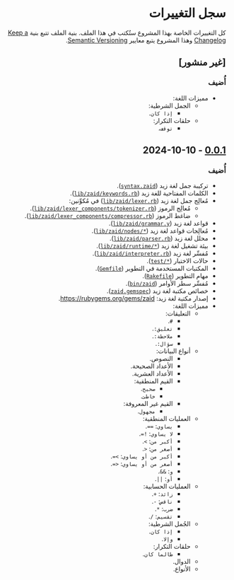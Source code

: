 <h1 dir="rtl">سجل التغييرات</h1>

<p dir="rtl">كل التغييرات الخاصة بهذا المشروع ستُكتب في هذا الملف. بنية الملف تتبع بنية <a href="https://keepachangelog.com/en/1.1.0">Keep a Changelog</a> وهذا المشروع يتبع معايير <a href="https://semver.org/spec/v2.0.0.html">Semantic Versioning</a>.</p>

<h2 dir="rtl">[غير منشور]</h2>

<h3 dir="rtl">أُضيف</h3>

<ul dir="rtl">
  <li>مميزات اللغة:
    <ul>
      <li>الجمل الشرطية:
        <ul>
          <li><code>إذا كان</code>.</li>
        </ul>
      </li>
      <li>حلقات التكرار:
        <ul>
          <li><code>توقف</code>.</li>
        </ul>
      </li>
    </ul>
  </li>
</ul>

<h2 dir="rtl"><a href="https://github.com/Zaid-Programming-Language/zaid-lang/releases/tag/0.0.1">0.0.1</a> - 2024-10-10</h2>

<h3 dir="rtl">أُضيف</h3>

<ul dir="rtl">
  <li>تركيبة جمل لغة زيد (<a href="syntax.zaid"><code dir="ltr">syntax.zaid</code></a>).</li>
  <li>الكلمات المفتاحية للغة زيد (<a href="lib/zaid/keywords.rb"><code dir="ltr">lib/zaid/keywords.rb</code></a>).</li>
  <li>مُعالِج جمل لغة زيد (<a href="lib/zaid/lexer.rb"><code dir="ltr">lib/zaid/lexer.rb</code></a>) في مُكوِّنين:
    <ul>
      <li>مُعالِج الرموز (<a href="lib/zaid/lexer_components/tokenizer.rb"><code dir="ltr">lib/zaid/lexer_components/tokenizer.rb</code></a>).</li>
      <li>ضاغط الرموز (<a href="lib/zaid/lexer_components/compressor.rb"><code dir="ltr">lib/zaid/lexer_components/compressor.rb</code></a>).</li>
    </ul>
  </li>
  <li>قواعد لغة زيد (<a href="lib/zaid/grammar.y"><code dir="ltr">lib/zaid/grammar.y</code></a>).</li>
  <li>مُعالِجات قواعد لغة زيد (<a href="lib/zaid/nodes/*"><code dir="ltr">lib/zaid/nodes/*</code></a>).</li>
  <li>محلل لغة زيد (<a href="lib/zaid/parser.rb"><code dir="ltr">lib/zaid/parser.rb</code></a>).</li>
  <li>بيئة تشغيل لغة زيد (<a href="lib/zaid/runtime/*"><code dir="ltr">lib/zaid/runtime/*</code></a>).</li>
  <li>مُفسِّر لغة زيد (<a href="lib/zaid/interpreter.rb"><code dir="ltr">lib/zaid/interpreter.rb</code></a>).</li>
  <li>حالات الاختبار (<a href="test/*"><code dir="ltr">test/*</code></a>).</li>
  <li>المكتبات المستخدمة في التطوير (<a href="Gemfile"><code dir="ltr">Gemfile</code></a>).</li>
  <li>مهام التطوير (<a href="Rakefile"><code dir="ltr">Rakefile</code></a>).</li>
  <li>مُفسِّر سطر الأوامر (<a href="bin/zaid"><code dir="ltr">bin/zaid</code></a>).</li>
  <li>خصائص مكتبة لغة زيد (<a href="zaid.gemspec"><code dir="ltr">zaid.gemspec</code></a>).</li>
  <li>إصدار مكتبة لغة زيد: <a href="https://rubygems.org/gems/zaid">https://rubygems.org/gems/zaid</a>.</li>
  <li>مميزات اللغة:
    <ul>
      <li>التعليقات:
        <ul>
          <li><code>#</code>.</li>
          <li><code>تعليق:</code>.</li>
          <li><code>ملاحظة:</code>.</li>
          <li><code>سؤال:</code>.</li>
        </ul>
      </li>
      <li>أنواع البيانات:
        <ul>
          <li>النصوص.</li>
          <li>الأعداد الصحيحة.</li>
          <li>الأعداد العشرية.</li>
          <li>القيم المنطقية:
            <ul>
              <li><code>صحيح</code>.</li>
              <li><code>خاطئ</code>.</li>
            </ul>
          </li>
          <li>القيم غير المعروفة:
            <ul>
              <li><code>مجهول</code>.</li>
            </ul>
          </li>
        </ul>
      </li>
      <li>العمليات المنطقية:
        <ul>
          <li><code>يساوي</code>: <code>==</code>.</li>
          <li><code>لا يساوي</code>: <code>!=</code>.</li>
          <li><code>أكبر من</code>: <code>></code>.</li>
          <li><code>أصغر من</code>: <code><</code>.</li>
          <li><code>أكبر من أو يساوي</code>: <code>>=</code>.</li>
          <li><code>أصغر من أو يساوي</code>: <code><=</code>.</li>
          <li><code>و</code>: <code>&&</code>.</li>
          <li><code>أو</code>: <code>||</code>.</li>
        </ul>
      </li>
      <li>العمليات الحسابية:
        <ul>
          <li><code>زائد</code>: <code>+</code>.</li>
          <li><code>ناقص</code>: <code>-</code>.</li>
          <li><code>ضرب</code>: <code>*</code>.</li>
          <li><code>تقسيم</code>: <code>/</code>.</li>
        </ul>
      </li>
      <li>الجُمل الشرطية:
        <ul>
          <li><code>إذا كان</code>.</li>
          <li><code>وإلا</code>.</li>
        </ul>
      </li>
      <li>حلقات التكرار:
        <ul>
          <li><code>طالما كان</code>.</li>
        </ul>
      </li>
      <li>الدوال.</li>
      <li>الأنواع.</li>
    </ul>
  </li>
</ul>
